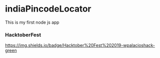 # indiaPincodeLocator 

This is my first node js app 

### HacktoberFest 

https://img.shields.io/badge/Hacktober%20Fest%202019-wpalacioshack-green